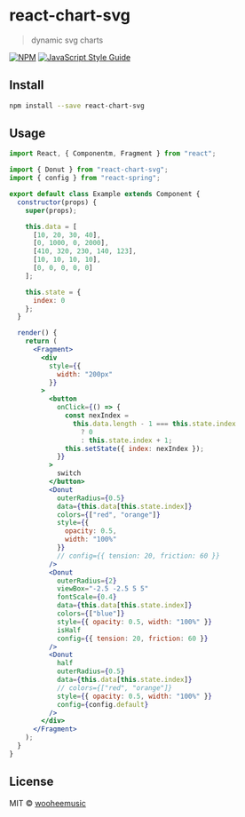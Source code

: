 # react-chart-svg

> dynamic svg charts

[![NPM](https://img.shields.io/npm/v/react-chart-svg.svg)](https://www.npmjs.com/package/react-chart-svg) [![JavaScript Style Guide](https://img.shields.io/badge/code_style-standard-brightgreen.svg)](https://standardjs.com)

## Install

```bash
npm install --save react-chart-svg
```

## Usage

```jsx
import React, { Componentm, Fragment } from "react";

import { Donut } from "react-chart-svg";
import { config } from "react-spring";

export default class Example extends Component {
  constructor(props) {
    super(props);

    this.data = [
      [10, 20, 30, 40],
      [0, 1000, 0, 2000],
      [410, 320, 230, 140, 123],
      [10, 10, 10, 10],
      [0, 0, 0, 0, 0]
    ];

    this.state = {
      index: 0
    };
  }

  render() {
    return (
      <Fragment>
        <div
          style={{
            width: "200px"
          }}
        >
          <button
            onClick={() => {
              const nexIndex =
                this.data.length - 1 === this.state.index
                  ? 0
                  : this.state.index + 1;
              this.setState({ index: nexIndex });
            }}
          >
            switch
          </button>
          <Donut
            outerRadius={0.5}
            data={this.data[this.state.index]}
            colors={["red", "orange"]}
            style={{
              opacity: 0.5,
              width: "100%"
            }}
            // config={{ tension: 20, friction: 60 }}
          />
          <Donut
            outerRadius={2}
            viewBox="-2.5 -2.5 5 5"
            fontScale={0.4}
            data={this.data[this.state.index]}
            colors={["blue"]}
            style={{ opacity: 0.5, width: "100%" }}
            isHalf
            config={{ tension: 20, friction: 60 }}
          />
          <Donut
            half
            outerRadius={0.5}
            data={this.data[this.state.index]}
            // colors={["red", "orange"]}
            style={{ opacity: 0.5, width: "100%" }}
            config={config.default}
          />
        </div>
      </Fragment>
    );
  }
}
```

## License

MIT © [wooheemusic](https://github.com/wooheemusic)
